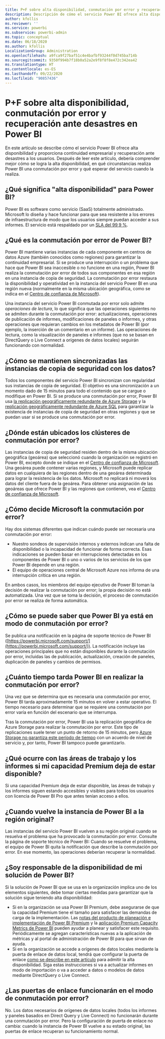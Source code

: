 ```yaml
---
title: P+F sobre alta disponibilidad, conmutación por error y recuperación ante desastres en Power BI
description: Descripción de cómo el servicio Power BI ofrece alta disponibilidad y proporciona continuidad empresarial y recuperación ante desastres a los usuarios.
author: kfollis
ms.reviewer: ''
ms.service: powerbi
ms.subservice: powerbi-admin
ms.topic: conceptual
ms.date: 06/18/2020
ms.author: kfollis
LocalizationGroup: Administration
ms.openlocfilehash: a9fca9f27baf51c4e4bafbf93244f0d745ba714b
ms.sourcegitcommit: 9350f994b7f18b0a52a2e9f8f8f8e472c342ea42
ms.translationtype: HT
ms.contentlocale: es-ES
ms.lasthandoff: 09/22/2020
ms.locfileid: "90857436"
---
```

# <a name="power-bi-high-availability-failover-and-disaster-recovery-faq"></a>P+F sobre alta disponibilidad, conmutación por error y recuperación ante desastres en Power BI

En este artículo se describe cómo el servicio Power BI ofrece alta disponibilidad y proporciona continuidad empresarial y recuperación ante desastres a los usuarios. Después de leer este artículo, debería comprender mejor cómo se logra la alta disponibilidad, en qué circunstancias realiza Power BI una conmutación por error y qué esperar del servicio cuando la realiza.

## <a name="what-does-high-availability-mean-for-power-bi"></a>¿Qué significa "alta disponibilidad" para Power BI?

Power BI es software como servicio (SaaS) totalmente administrado.  Microsoft lo diseña y hace funcionar para que sea resistente a los errores de infraestructura de modo que los usuarios siempre puedan acceder a sus informes.  El servicio está respaldado por un [SLA del 99,9 %](https://www.microsoftvolumelicensing.com/DocumentSearch.aspx?Mode=3&DocumentTypeId=37).

## <a name="what-is-a-power-bi-failover"></a>¿Qué es la conmutación por error de Power BI?

Power BI mantiene varias instancias de cada componente en centros de datos Azure (también conocidos como regiones) para garantizar la continuidad empresarial. Si se produce una interrupción o un problema que hace que Power BI sea inaccesible o no funcione en una región, Power BI realiza la conmutación por error de todos sus componentes en esa región en una instancia de copia de seguridad. La conmutación por error restaura la disponibilidad y operatividad en la instancia del servicio Power BI en una región nueva (normalmente en la misma ubicación geográfica, como se indica en el [Centro de confianza de Microsoft](https://www.microsoft.com/TrustCenter/CloudServices/business-application-platform/data-location)).

Una instancia del servicio Power BI conmutada por error solo admite _operaciones de lectura_, lo que significa que las operaciones siguientes no se admiten durante la conmutación por error: actualizaciones, operaciones de publicación de informes, modificaciones de paneles o informes, y otras operaciones que requieran cambios en los metadatos de Power BI (por ejemplo, la inserción de un comentario en un informe).  Las operaciones de lectura, como la visualización de paneles e informes (que no se basan en DirectQuery o Live Connect a orígenes de datos locales) seguirán funcionando con normalidad.

## <a name="how-are-backup-instances-kept-in-sync-with-my-data"></a>¿Cómo se mantienen sincronizadas las instancias de copia de seguridad con los datos?

Todos los componentes del servicio Power BI sincronizan con regularidad sus instancias de copia de seguridad. El objetivo es una sincronización a un momento dado de 15 minutos para todo el contenido que se cargue o modifique en Power BI. Si se produce una conmutación por error, Power BI usa [la replicación geográficamente redundante de Azure Storage](/azure/storage/common/storage-redundancy-grs) y la [replicación geográficamente redundante de Azure SQL](/azure/sql-database/sql-database-active-geo-replication) para garantizar la existencia de instancias de copia de seguridad en otras regiones y que se puedan usar si se produce una conmutación por error.

## <a name="where-are-the-failover-clusters-located"></a>¿Dónde están ubicados los clústeres de conmutación por error?

Las instancias de copia de seguridad residen dentro de la misma ubicación geográfica (geoárea) que seleccionó cuando la organización se registró en Power BI, excepto donde se indique en el [Centro de confianza de Microsoft](https://www.microsoft.com/TrustCenter/CloudServices/business-application-platform/data-location). Una geoárea puede contener varias regiones, y Microsoft puede replicar datos en cualquiera de las regiones dentro de una geoárea determinada para lograr la resistencia de los datos. Microsoft no replicará ni moverá los datos del cliente fuera de la geoárea. Para obtener una asignación de las geoáreas que ofrece Power BI y las regiones que contienen, vea el [Centro de confianza de Microsoft](https://www.microsoft.com/TrustCenter/CloudServices/business-application-platform/data-location).

## <a name="how-does-microsoft-decide-to-fail-over"></a>¿Cómo decide Microsoft la conmutación por error?

Hay dos sistemas diferentes que indican cuándo puede ser necesaria una conmutación por error:

- Nuestro sondeos de supervisión internos y externos indican una falta de disponibilidad o la incapacidad de funcionar de forma correcta. Esas indicaciones se pueden basar en interrupciones detectadas en los componentes de Power BI o uno o varios de los servicios de los que Power BI depende en una región.
- El equipo de operaciones central de Microsoft Azure nos informa de una interrupción crítica en una región.

En ambos casos, los miembros del equipo ejecutivo de Power BI toman la decisión de realizar la conmutación por error; la propia decisión no está automatizada. Una vez que se toma la decisión, el proceso de conmutación por error se realiza de forma automática.

## <a name="how-do-i-know-power-bi-is-now-in-failover-mode"></a>¿Cómo se puede saber que Power BI ya está en modo de conmutación por error?

Se publica una notificación en la página de soporte técnico de Power BI ([https://powerbi.microsoft.com/support/](https://powerbi.microsoft.com/support/)). La notificación incluye las operaciones principales que no están disponibles durante la conmutación por error, incluidas las de publicación, actualización, creación de paneles, duplicación de paneles y cambios de permisos.

## <a name="how-long-does-it-take-power-bi-to-fail-over"></a>¿Cuánto tiempo tarda Power BI en realizar la conmutación por error?

Una vez que se determina que es necesaria una conmutación por error, Power BI tarda aproximadamente 15 minutos en volver a estar operativo. El tiempo necesario para determinar que se requiere una conmutación por error varía en función del escenario que se interrumpa. 

Tras la conmutación por error, Power BI usa la replicación geográfica de Azure Storage para realizar la conmutación por error. Este tipo de replicaciones suele tener un punto de retorno de 15 minutos, pero [Azure Storage no garantiza este período de tiempo](/azure/storage/common/storage-redundancy) con un acuerdo de nivel de servicio y, por tanto, Power BI tampoco puede garantizarlo. 

## <a name="what-happens-to-workspaces-and-reports-if-my-premium-capacity-becomes-unavailable"></a>¿Qué ocurre con las áreas de trabajo y los informes si mi capacidad Premium deja de estar disponible? 

Si una capacidad Premium deja de estar disponible, las áreas de trabajo y los informes siguen estando accesibles y visibles para todos los usuarios con licencia de Power BI Pro que antes tenían acceso a ellos.

## <a name="when-does-my-power-bi-instance-return-to-the-original-region"></a>¿Cuando vuelve la instancia de Power BI a la región original?

Las instancias del servicio Power BI vuelven a su región original cuando se resuelva el problema que ha provocado la conmutación por error. Consulte la página de soporte técnico de Power BI: Cuando se resuelve el problema, el equipo de Power BI quita la notificación que describe la conmutación por error. En ese momento, las operaciones deberían recuperar la normalidad.

## <a name="am-i-responsible-for-the-availability-of-my-power-bi-solution"></a>¿Soy responsable de la disponibilidad de mi solución de Power BI?

Si la solución de Power BI que se usa en la organización implica uno de los elementos siguientes, debe tomar ciertas medidas para garantizar que la solución sigue teniendo alta disponibilidad:

- Si en la organización se usa Power BI Premium, debe asegurarse de que la capacidad Premium tiene el tamaño para satisfacer las demandas de carga de la implementación.  Las [notas del producto de planeación e implementación de Power BI Premium](https://aka.ms/Premium-Capacity-Planning-Deployment) y la [aplicación Premium Capacity Metrics de Power BI](service-admin-premium-monitor-capacity.md) pueden ayudar a planear y satisfacer este requisito. Periódicamente se agregan características nuevas a la aplicación de métricas y al portal de administración de Power BI para que sirvan de ayuda.
- Si en la organización se accede a orígenes de datos locales mediante la puerta de enlace de datos local, tendrá que configurar la puerta de enlace [como se describe en este artículo](/data-integration/gateway/service-gateway-high-availability-clusters) para admitir la alta disponibilidad. Siga estas instrucciones si va a actualizar informes en modo de importación o va a acceder a datos o modelos de datos mediante DirectQuery o Live Connect.

## <a name="will-gateways-function-when-in-failover-mode"></a>¿Las puertas de enlace funcionarán en el modo de conmutación por error?

No. Los datos necesarios de orígenes de datos locales (todos los informes y paneles basados en Direct Query y Live Connect) no funcionarán durante una conmutación por error. Pero la configuración de puerta de enlace no cambia: cuando la instancia de Power BI vuelve a su estado original, las puertas de enlace recuperan su funcionamiento normal.